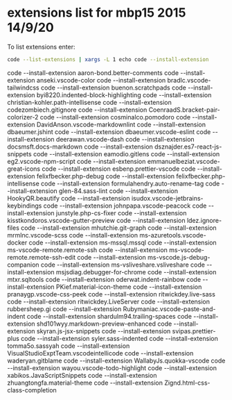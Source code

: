 
# extensions list for mbp15 2015 14/9/20

To list extensions enter:

```bash
code --list-extensions | xargs -L 1 echo code --install-extension
```

code --install-extension aaron-bond.better-comments
code --install-extension anseki.vscode-color
code --install-extension bradlc.vscode-tailwindcss
code --install-extension buenon.scratchpads
code --install-extension byi8220.indented-block-highlighting
code --install-extension christian-kohler.path-intellisense
code --install-extension codezombiech.gitignore
code --install-extension CoenraadS.bracket-pair-colorizer-2
code --install-extension cosminalco.pomodoro
code --install-extension DavidAnson.vscode-markdownlint
code --install-extension dbaeumer.jshint
code --install-extension dbaeumer.vscode-eslint
code --install-extension deerawan.vscode-dash
code --install-extension docsmsft.docs-markdown
code --install-extension dsznajder.es7-react-js-snippets
code --install-extension eamodio.gitlens
code --install-extension eg2.vscode-npm-script
code --install-extension emmanuelbeziat.vscode-great-icons
code --install-extension esbenp.prettier-vscode
code --install-extension felixfbecker.php-debug
code --install-extension felixfbecker.php-intellisense
code --install-extension formulahendry.auto-rename-tag
code --install-extension glen-84.sass-lint
code --install-extension HookyQR.beautify
code --install-extension isudox.vscode-jetbrains-keybindings
code --install-extension johnpapa.vscode-peacock
code --install-extension junstyle.php-cs-fixer
code --install-extension kisstkondoros.vscode-gutter-preview
code --install-extension ldez.ignore-files
code --install-extension mhutchie.git-graph
code --install-extension mrmlnc.vscode-scss
code --install-extension ms-azuretools.vscode-docker
code --install-extension ms-mssql.mssql
code --install-extension ms-vscode-remote.remote-ssh
code --install-extension ms-vscode-remote.remote-ssh-edit
code --install-extension ms-vscode.js-debug-companion
code --install-extension ms-vsliveshare.vsliveshare
code --install-extension msjsdiag.debugger-for-chrome
code --install-extension mtxr.sqltools
code --install-extension oderwat.indent-rainbow
code --install-extension PKief.material-icon-theme
code --install-extension pranaygp.vscode-css-peek
code --install-extension ritwickdey.live-sass
code --install-extension ritwickdey.LiveServer
code --install-extension rubbersheep.gi
code --install-extension Rubymaniac.vscode-paste-and-indent
code --install-extension shardulm94.trailing-spaces
code --install-extension shd101wyy.markdown-preview-enhanced
code --install-extension skyran.js-jsx-snippets
code --install-extension svipas.prettier-plus
code --install-extension syler.sass-indented
code --install-extension tomma5o.sassyah
code --install-extension VisualStudioExptTeam.vscodeintellicode
code --install-extension waderyan.gitblame
code --install-extension WallabyJs.quokka-vscode
code --install-extension wayou.vscode-todo-highlight
code --install-extension xabikos.JavaScriptSnippets
code --install-extension zhuangtongfa.material-theme
code --install-extension Zignd.html-css-class-completion